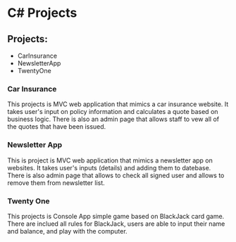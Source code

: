 # C# Projects 


## Projects:
- CarInsurance
- NewsletterApp
- TwentyOne

### Car Insurance
This projects is MVC web application that mimics a car insurance website. It takes user's input on policy information and calculates a quote based on business logic. There is also an admin page that allows staff to vew all of the quotes that have been issued.

### Newsletter App
This is project is MVC web application that mimics a newsletter app on websites. It takes user's inputs (details) and adding them to datebase. There is also admin page that allows to check all signed user and allows to remove them from newsletter list.

### Twenty One
This projects is Console App simple game based on BlackJack card game. There are inclued all rules for BlackJack, users are able to input their name and balance, and play with the computer.  

